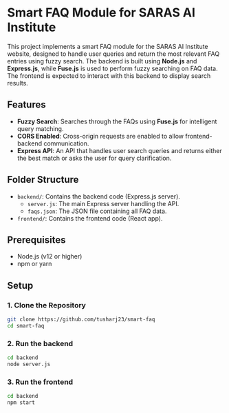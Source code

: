 # Smart FAQ Module for SARAS AI Institute

This project implements a smart FAQ module for the SARAS AI Institute website, designed to handle user queries and return the most relevant FAQ entries using fuzzy search. The backend is built using **Node.js** and **Express.js**, while **Fuse.js** is used to perform fuzzy searching on FAQ data. The frontend is expected to interact with this backend to display search results.

## Features

- **Fuzzy Search**: Searches through the FAQs using **Fuse.js** for intelligent query matching.
- **CORS Enabled**: Cross-origin requests are enabled to allow frontend-backend communication.
- **Express API**: An API that handles user search queries and returns either the best match or asks the user for query clarification.

## Folder Structure

- `backend/`: Contains the backend code (Express.js server).
  - `server.js`: The main Express server handling the API.
  - `faqs.json`: The JSON file containing all FAQ data.
- `frontend/`: Contains the frontend code (React app).

## Prerequisites

- Node.js (v12 or higher)
- npm or yarn

## Setup

### 1. Clone the Repository
```bash
git clone https://github.com/tusharj23/smart-faq
cd smart-faq
```

### 2. Run the backend
```bash
cd backend
node server.js
```

### 3. Run the frontend
```bash
cd backend
npm start
```




